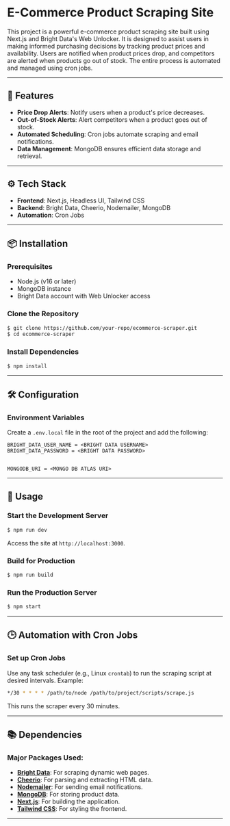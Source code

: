 # E-Commerce Product Scraping Site

This project is a powerful e-commerce product scraping site built using Next.js and Bright Data's Web Unlocker. It is designed to assist users in making informed purchasing decisions by tracking product prices and availability. Users are notified when product prices drop, and competitors are alerted when products go out of stock. The entire process is automated and managed using cron jobs.



---


  
## 🚀 Features
- **Price Drop Alerts**: Notify users when a product's price decreases.
- **Out-of-Stock Alerts**: Alert competitors when a product goes out of stock.
- **Automated Scheduling**: Cron jobs automate scraping and email notifications.
- **Data Management**: MongoDB ensures efficient data storage and retrieval.

---

## ⚙️ Tech Stack
- **Frontend**: Next.js, Headless UI, Tailwind CSS
- **Backend**: Bright Data, Cheerio, Nodemailer, MongoDB
- **Automation**: Cron Jobs

---

## 📦 Installation

### Prerequisites
- Node.js (v16 or later)
- MongoDB instance
- Bright Data account with Web Unlocker access

### Clone the Repository
```bash
$ git clone https://github.com/your-repo/ecommerce-scraper.git
$ cd ecommerce-scraper
```

### Install Dependencies
```bash
$ npm install
```

---

## 🛠️ Configuration

### Environment Variables
Create a `.env.local` file in the root of the project and add the following:
```env
BRIGHT_DATA_USER_NAME = <BRIGHT DATA USERNAME>
BRIGHT_DATA_PASSWORD = <BRIGHT DATA PASSWORD>


MONGODB_URI = <MONGO DB ATLAS URI>
```

---

## 🚀 Usage

### Start the Development Server
```bash
$ npm run dev
```
Access the site at `http://localhost:3000`.

### Build for Production
```bash
$ npm run build
```

### Run the Production Server
```bash
$ npm start
```

---

## 🕒 Automation with Cron Jobs

### Set up Cron Jobs
Use any task scheduler (e.g., Linux `crontab`) to run the scraping script at desired intervals. Example:

```bash
*/30 * * * * /path/to/node /path/to/project/scripts/scrape.js
```
This runs the scraper every 30 minutes.

---

## 📚 Dependencies

### Major Packages Used:
- **[Bright Data](https://brightdata.com/)**: For scraping dynamic web pages.
- **[Cheerio](https://cheerio.js.org/)**: For parsing and extracting HTML data.
- **[Nodemailer](https://nodemailer.com/)**: For sending email notifications.
- **[MongoDB](https://www.mongodb.com/)**: For storing product data.
- **[Next.js](https://nextjs.org/)**: For building the application.
- **[Tailwind CSS](https://tailwindcss.com/)**: For styling the frontend.

---

